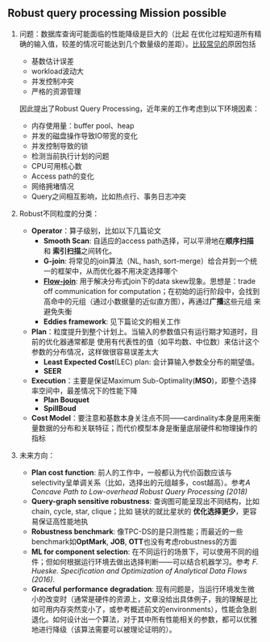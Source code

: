 ## Robust query processing Mission possible

1. 问题：数据库查询可能面临的性能降级是巨大的（比起 在优化过程知道所有精确的输入值，较差的情况可能达到几个数量级的差距）。[比较常见的](https://www.dagstuhl.de/en/program/calendar/semhp/?semnr=10381)原因包括

   - 基数估计误差
   - workload波动大
   - 并发控制冲突
   - 严格的资源管理

   因此提出了Robust Query Processing，近年来的工作考虑到以下环境因素：

   - 内存使用量：buffer pool、heap
   - 并发的磁盘操作导致IO带宽的变化
   - 并发控制导致的锁
   - 检测当前执行计划的问题
   - CPU可用核心数
   - Access path的变化
   - 网络拥堵情况
   - Query之间相互影响，比如热点行、事务日志冲突

2. Robust不同粒度的分类：
   - **Operator**：算子级别，比如以下几篇论文
     - **Smooth Scan**: 自适应的access path选择，可以平滑地在**顺序扫描** 和 **索引扫描**之间转化。
     - **G-join**: 将常见的join算法（NL, hash, sort-merge）给合并到一个统一的框架中，从而优化器不用决定选择哪个
     - **[Flow-join](https://github.com/F-ca7/Advanced-Database-Systems-Learning/blob/master/paper%20reading/robust%20query/Flow-join.md)**: 用于解决分布式join下的data skew现象。思想是：trade off communication for computation；在初始的运行阶段中，会找到高命中的元组（通过小数据量的近似直方图），再通过**广播**这些元组 来避免失衡
     - **Eddies framework**: 见下篇论文的相关工作
   - **Plan**：粒度提升到整个计划上。当输入的参数值只有运行期才知道时，目前的优化器通常都是 使用有代表性的值（如平均数、中位数）来估计这个参数的分布情况，这样做很容易误差太大
     - **Least Expected Cost**(LEC) plan: 会计算输入参数全分布的期望值。
     - **SEER**
   - **Execution**：主要是保证Maximum Sub-Optimality(**MSO**)，即整个选择率空间中，最差情况下的性能下降
     - **Plan Bouquet**
     - **SpillBoud**
   - **Cost Model**：要注意和基数本身关注点不同——cardinality本身是用来衡量数据的分布和关联特征；而代价模型本身是衡量底层硬件和物理操作的指标

3. 未来方向：
   - **Plan cost function**: 前人的工作中，一般都认为代价函数应该与selectivity呈单调关系（比如，选择出的元组越多，cost越高）。参考*A Concave Path to Low-overhead Robust Query Processing (2018)*
   - **Query-graph sensitive robustness**: 查询图可能呈现出不同结构，比如chain, cycle, star, clique；比如 链状的就比星状的 **优化选择更少**，更容易保证高性能地执
   - **Robustness benchmark**: 像TPC-DS的是只测性能；而最近的一些benchmark如**OptMark**, **JOB**, **OTT**也没有考虑robustness的方面
   - **ML for component selection**: 在不同运行的场景下，可以使用不同的组件；但如何根据运行环境去做出选择判断——可以结合机器学习。参考 *F. Hueske. Specification and Optimization of Analytical Data Flows (2016)*.
   - **Graceful** **performance** **degradation**: 现有问题是，当运行环境发生微小的改变时（通常是硬件的资源上，文章没给出具体例子，我的理解是比如可用内存突然变小了，或参考概述前文的environments），性能会急剧退化。如何设计出一个算法，对于其中所有性能相关的参数，都可以优雅地进行降级（该算法需要可以被理论证明的）。